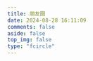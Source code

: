 ```yaml
---
title: 朋友圈
date: 2024-08-28 16:11:09
comments: false
aside: false
top_img: false
type: "fcircle"
---
```

